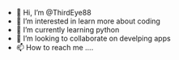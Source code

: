- 👋 Hi, I’m @ThirdEye88
- 👀 I’m interested in learn more about coding
- 🌱 I’m currently learning python
- 💞️ I’m looking to collaborate on develping apps
- 📫 How to reach me ....

<!---
ThirdEye88/ThirdEye88 is a ✨ special ✨ repository because its `README.md` (this file) appears on your GitHub profile.
You can click the Preview link to take a look at your changes.
--->
